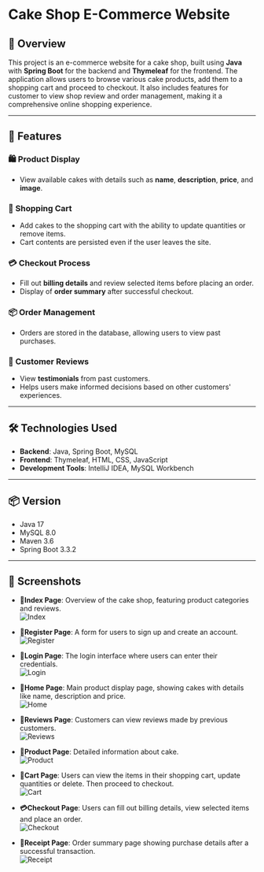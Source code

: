 # Cake Shop E-Commerce Website

## 🎂 Overview

This project is an e-commerce website for a cake shop, built using **Java** with **Spring Boot** for the backend and **Thymeleaf** for the frontend. The application allows users to browse various cake products, add them to a shopping cart and proceed to checkout. It also includes features for customer to view shop review and order management, making it a comprehensive online shopping experience.

---

## 🚀 Features

### 🛍️ Product Display
- View available cakes with details such as **name**, **description**, **price**, and **image**.

### 🛒 Shopping Cart
- Add cakes to the shopping cart with the ability to update quantities or remove items.
- Cart contents are persisted even if the user leaves the site. 

### 💳 Checkout Process
- Fill out **billing details** and review selected items before placing an order.
- Display of **order summary** after successful checkout.

### 📦 Order Management
- Orders are stored in the database, allowing users to view past purchases.

### 🌟 Customer Reviews
- View **testimonials** from past customers.
- Helps users make informed decisions based on other customers' experiences.

---
  
## 🛠️ Technologies Used

- **Backend**: Java, Spring Boot, MySQL
- **Frontend**: Thymeleaf, HTML, CSS, JavaScript
- **Development Tools**: IntelliJ IDEA, MySQL Workbench

---

## 📦 Version
- Java 17
- MySQL 8.0
- Maven 3.6
- Spring Boot 3.3.2

---
  
## 📸 Screenshots

- **🔖Index Page**: Overview of the cake shop, featuring product categories and reviews.  
  ![Index](screenshot/Index.PNG)

- **📝Register Page**: A form for users to sign up and create an account.  
  ![Register](screenshot/Register.PNG)

- **🔑Login Page**: The login interface where users can enter their credentials.  
  ![Login](screenshot/Login.PNG)

- **🍰Home Page**: Main product display page, showing cakes with details like name, description and price.  
  ![Home](screenshot/Home.PNG)

- **💬Reviews Page**: Customers can view reviews made by previous customers.  
  ![Reviews](screenshot/Reviews.PNG)

- **📄Product Page**: Detailed information about cake.  
  ![Product](screenshot/Product.PNG)

- **🛒Cart Page**: Users can view the items in their shopping cart, update quantities or delete. Then proceed to checkout.  
  ![Cart](screenshot/Cart.PNG)

- **💳Checkout Page**: Users can fill out billing details, view selected items and place an order.  
  ![Checkout](screenshot/Checkout.PNG)

- **🧾Receipt Page**: Order summary page showing purchase details after a successful transaction.  
  ![Receipt](screenshot/Receipt.PNG)








